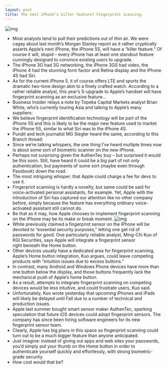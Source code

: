 ```yaml
---
layout: post
title: The next iPhone’s killer feature? Fingerprint scanning.
---
```

![img](http://media.idownloadblog.com/wp-content/uploads/2013/04/Fingerprint-scanning-002.jpg)
* Most analysts tend to pull their predictions out of thin air. We were cagey about last month’s Morgan Stanley report as it rather cryptically asserts Apple’s next iPhone, the iPhone 5S, will have a “killer feature.” Of course it will, stupid – every iPhone has at least one standout feature cunningly designed to convince existing users to upgrade.
* The iPhone 3G had 3G networking, the iPhone 3GS had video, the iPhone 4 had the stunning form factor and Retina display and the iPhone 4S had Siri.
* As for the current iPhone 5, it of course offers LTE and sports the dramatic two-tone design akin to a finely crafted watch. According to a rather reliable analyst, this year’s S-upgrade to Apple’s handset will have fingerprint scanning as an exclusive feature…
* Business Insider relays a note by Topeka Capital Markets analyst Brian White, who’s currently touring Asia and talking to Apple’s many suppliers:
* We believe fingerprint identification technology will be part of the iPhone 5S and this is likely to be the major new feature used to market the iPhone 5S, similar to what Siri was to the iPhone 4S.
* Pundit and tech journalist MG Siegler heard the same, according to this Branch thread:
* Since we’re talking whispers, the one thing I’ve heard multiple times now is about some sort of biometric scanner on the new iPhone.
* Perhaps not surprising given the AuthenTec buy – but surprised it would be this soon. Still, have heard it could be a big part of not only authentication, but payments of some sort (maybe even through Passbook) down the road.
* The most intriguing whisper: that Apple could charge a fee for devs to use it. 
* Fingerprint scanning is hardly a novelty, but same could be said for voice-activated personal assistants, for example. Yet, Apple with the introduction of Siri has captured our attention like no other company before, simply because the feature has everything ordinary voice-activated assistant still cannot do.
* Be that as it may, how Apple chooses to implement fingerprint scanning on the iPhone may be its make or break moment.
![img](http://media.idownloadblog.com/wp-content/uploads/2013/04/iPhone-5S-fingerprint-sensor-KGI-Securities-001.jpg)
* White previously claimed a fingerprint sensor on the iPhone will be devoted to “essential security purposes,” letting one get rid of passwords for good. One particularly reliable analyst, Ming-Chi Kuo of KGI Securities, says Apple will integrate a fingerprint sensor right beneath the Home button.
* Other devices usually have a dedicated area for fingerprint scanning. Apple’s Home button integration, Kuo argues, could leave competing products with “intuition issues due to excess buttons.”
* In contrast, many Android and Windows Phone devices have more than one button below the display, and those buttons frequently lack the mechanical push of Apple’s home button.
* As a result, attempts to integrate fingerprint scanning on competing devices would be less intuitive, and could frustrate users, Kuo said.
* Unfortunately, Kuo wrote yesterday that upcoming iPhones and iPads will likely be delayed until Fall due to a number of technical and production issues.
* Apple last summer bought smart sensor maker AuthenTec, sparking speculation that future iOS devices could adopt fingerprint sensors. The company has since been hiring software engineers for its new fingerprint sensor team.
* Clearly, Apple has big plans in this space so fingerprint scanning could turn out to be a much bigger feature than anyone anticipated.
* Just imagine: instead of giving out apps and web sites your passwords, you’d simply put your thumb on the Home button in order to authenticate yourself quickly and effortlessly, with strong biometric-grade security.
* How cool would that be?

